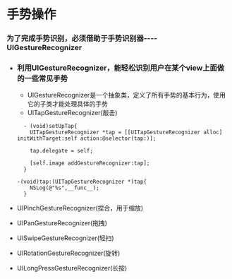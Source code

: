 # 手势操作

### 为了完成手势识别，必须借助于手势识别器----UIGestureRecognizer

* ### 利用UIGestureRecognizer，能轻松识别用户在某个view上面做的一些常见手势

  * UIGestureRecognizer是一个抽象类，定义了所有手势的基本行为，使用它的子类才能处理具体的手势
  * UITapGestureRecognizer\(敲击\)

  ```objc
    - (void)setUpTap{
      UITapGestureRecognizer *tap = [[UITapGestureRecognizer alloc] initWithTarget:self action:@selector(tap:)];

      tap.delegate = self;

      [self.image addGestureRecognizer:tap];
    }

  -(void)tap:(UITapGestureRecognizer *)tap{
      NSLog(@"%s",__func__);
    }
  ```


* UIPinchGestureRecognizer\(捏合，用于缩放\)
* UIPanGestureRecognizer\(拖拽\)
* UISwipeGestureRecognizer\(轻扫\)
* UIRotationGestureRecognizer\(旋转\)
* UILongPressGestureRecognizer\(长按\)

